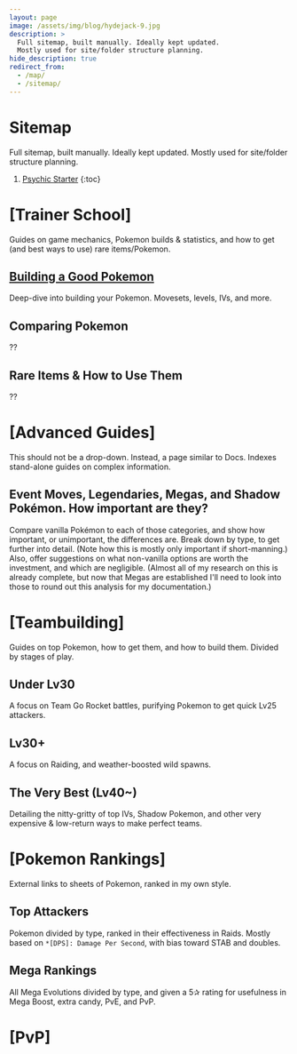 ```yaml
---
layout: page
image: /assets/img/blog/hydejack-9.jpg
description: >
  Full sitemap, built manually. Ideally kept updated.
  Mostly used for site/folder structure planning.
hide_description: true
redirect_from:
  - /map/
  - /sitemap/
---
```


# Sitemap

Full sitemap, built manually. Ideally kept updated. Mostly used for site/folder structure planning.

1. [Psychic Starter](#moveset---break-out-those-tms-or-not)
{:toc}


# [Trainer School]
Guides on game mechanics, Pokemon builds & statistics, and how to get (and best ways to use) rare items/Pokemon.
## [Building a Good Pokemon](/building-a-good-pokemon/)
  Deep-dive into building your Pokemon. Movesets, levels, IVs, and more.
## Comparing Pokemon
  ??
## Rare Items & How to Use Them
  ??


# [Advanced Guides]
This should not be a drop-down. Instead, a page similar to Docs. Indexes stand-alone guides on complex information.
## Event Moves, Legendaries, Megas, and Shadow Pokémon. How important are they?
Compare vanilla Pokémon to each of those categories, and show how important, or unimportant, the differences are.
Break down by type, to get further into detail. (Note how this is mostly only important if short-manning.)\
Also, offer suggestions on what non-vanilla options are worth the investment, and which are negligible. (Almost all of my research on this is already complete, but now that Megas are established I'll need to look into those to round out this analysis for my documentation.)


# [Teambuilding]
Guides on top Pokemon, how to get them, and how to build them. Divided by stages of play.
## Under Lv30
  A focus on Team Go Rocket battles, purifying Pokemon to get quick Lv25 attackers.
## Lv30+
  A focus on Raiding, and weather-boosted wild spawns.
## The Very Best (Lv40~)
  Detailing the nitty-gritty of top IVs, Shadow Pokemon, and other very expensive & low-return ways to make perfect teams.


# [Pokemon Rankings]
External links to sheets of Pokemon, ranked in my own style.
## Top Attackers
  Pokemon divided by type, ranked in their effectiveness in Raids. Mostly based on `*[DPS]: Damage Per Second`, with bias toward STAB and doubles.
## Mega Rankings
  All Mega Evolutions divided by type, and given a 5✰ rating for usefulness in Mega Boost, extra candy, PvE, and PvP.


# [PvP]
